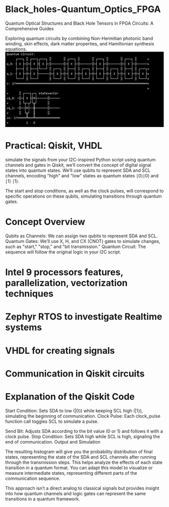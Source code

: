# Black_holes-Quantum_Optics_FPGA
Quantum Optical Structures and Black Hole Tensors in FPGA Circuits: A Comprehensive Guides 

Exploring quantum circuits by combining Non-Hermitian photonic band winding, skin effects, dark matter properties, and Hamiltonian synthesis equations.
![Quantum circuit signals and channels analysis](https://github.com/victor0989/Black_holes-Quantum_Optics_FPGA/blob/main/FPGA_I2C_PROTOCOL/Quantum%20Circuit.png?raw=true)


# Practical: Qiskit, VHDL
 simulate the signals from your I2C-inspired Python script using quantum channels and gates in Qiskit, we’ll convert the concept of digital signal states into quantum states. We’ll use qubits to represent SDA and SCL channels, encoding "high" and "low" states as quantum states 
∣0⟩∣0⟩ and ∣1⟩ ∣1⟩. 

The start and stop conditions, as well as the clock pulses, will correspond to specific operations on these qubits, simulating transitions through quantum gates.

# Concept Overview
Qubits as Channels: We can assign two qubits to represent SDA and SCL.
Quantum Gates: We’ll use X, H, and CX (CNOT) gates to simulate changes, such as "start," "stop," and "bit transmission."
Quantum Circuit: The sequence will follow the original logic in your I2C script.

# Intel 9 processors features, parallelization, vectorization techniques
# Zephyr RTOS to investigate Realtime systems
# VHDL for creating signals
# Communication in Qiskit circuits

# Explanation of the Qiskit Code

Start Condition: Sets SDA to low (|0⟩) while keeping SCL high (|1⟩), simulating the beginning of communication.
Clock Pulse: Each clock_pulse function call toggles SCL to simulate a pulse.

Send Bit: Adjusts SDA according to the bit value (0 or 1) and follows it with a clock pulse.
Stop Condition: Sets SDA high while SCL is high, signaling the end of communication.
Output and Simulation

The resulting histogram will give you the probability distribution of final states, representing the state of the SDA and SCL channels after running through the transmission steps. This helps analyze the effects of each state transition in a quantum format. You can adapt this model to visualize or measure intermediate states, representing different parts of the communication sequence.

This approach isn’t a direct analog to classical signals but provides insight into how quantum channels and logic gates can represent the same transitions in a quantum framework.
